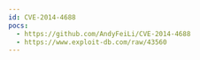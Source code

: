 ```yaml
---
id: CVE-2014-4688
pocs:
  - https://github.com/AndyFeiLi/CVE-2014-4688
  - https://www.exploit-db.com/raw/43560
---
```

